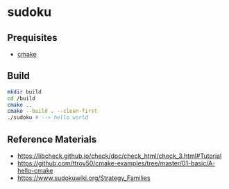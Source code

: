 # sudoku

## Prequisites
- [cmake](https://cmake.org/install/)

## Build
``` sh
mkdir build
cd /build
cmake ..
cmake --build . --clean-first
./sudoku # --> hello world
```

## Reference Materials
 - https://libcheck.github.io/check/doc/check_html/check_3.html#Tutorial
 - https://github.com/ttroy50/cmake-examples/tree/master/01-basic/A-hello-cmake
 - https://www.sudokuwiki.org/Strategy_Families
